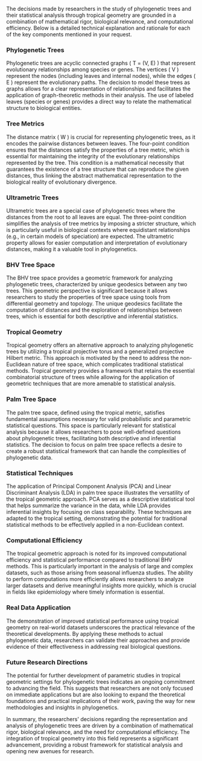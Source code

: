 The decisions made by researchers in the study of phylogenetic trees and their statistical analysis through tropical geometry are grounded in a combination of mathematical rigor, biological relevance, and computational efficiency. Below is a detailed technical explanation and rationale for each of the key components mentioned in your request.

### Phylogenetic Trees
Phylogenetic trees are acyclic connected graphs \( T = (V, E) \) that represent evolutionary relationships among species or genes. The vertices \( V \) represent the nodes (including leaves and internal nodes), while the edges \( E \) represent the evolutionary paths. The decision to model these trees as graphs allows for a clear representation of relationships and facilitates the application of graph-theoretic methods in their analysis. The use of labeled leaves (species or genes) provides a direct way to relate the mathematical structure to biological entities.

### Tree Metrics
The distance matrix \( W \) is crucial for representing phylogenetic trees, as it encodes the pairwise distances between leaves. The four-point condition ensures that the distances satisfy the properties of a tree metric, which is essential for maintaining the integrity of the evolutionary relationships represented by the tree. This condition is a mathematical necessity that guarantees the existence of a tree structure that can reproduce the given distances, thus linking the abstract mathematical representation to the biological reality of evolutionary divergence.

### Ultrametric Trees
Ultrametric trees are a special case of phylogenetic trees where the distances from the root to all leaves are equal. The three-point condition simplifies the analysis of tree metrics by imposing a stricter structure, which is particularly useful in biological contexts where equidistant relationships (e.g., in certain models of speciation) are expected. The ultrametric property allows for easier computation and interpretation of evolutionary distances, making it a valuable tool in phylogenetics.

### BHV Tree Space
The BHV tree space provides a geometric framework for analyzing phylogenetic trees, characterized by unique geodesics between any two trees. This geometric perspective is significant because it allows researchers to study the properties of tree space using tools from differential geometry and topology. The unique geodesics facilitate the computation of distances and the exploration of relationships between trees, which is essential for both descriptive and inferential statistics.

### Tropical Geometry
Tropical geometry offers an alternative approach to analyzing phylogenetic trees by utilizing a tropical projective torus and a generalized projective Hilbert metric. This approach is motivated by the need to address the non-Euclidean nature of tree space, which complicates traditional statistical methods. Tropical geometry provides a framework that retains the essential combinatorial structure of trees while allowing for the application of geometric techniques that are more amenable to statistical analysis.

### Palm Tree Space
The palm tree space, defined using the tropical metric, satisfies fundamental assumptions necessary for valid probabilistic and parametric statistical questions. This space is particularly relevant for statistical analysis because it allows researchers to pose well-defined questions about phylogenetic trees, facilitating both descriptive and inferential statistics. The decision to focus on palm tree space reflects a desire to create a robust statistical framework that can handle the complexities of phylogenetic data.

### Statistical Techniques
The application of Principal Component Analysis (PCA) and Linear Discriminant Analysis (LDA) in palm tree space illustrates the versatility of the tropical geometric approach. PCA serves as a descriptive statistical tool that helps summarize the variance in the data, while LDA provides inferential insights by focusing on class separability. These techniques are adapted to the tropical setting, demonstrating the potential for traditional statistical methods to be effectively applied in a non-Euclidean context.

### Computational Efficiency
The tropical geometric approach is noted for its improved computational efficiency and statistical performance compared to traditional BHV methods. This is particularly important in the analysis of large and complex datasets, such as those arising from seasonal influenza studies. The ability to perform computations more efficiently allows researchers to analyze larger datasets and derive meaningful insights more quickly, which is crucial in fields like epidemiology where timely information is essential.

### Real Data Application
The demonstration of improved statistical performance using tropical geometry on real-world datasets underscores the practical relevance of the theoretical developments. By applying these methods to actual phylogenetic data, researchers can validate their approaches and provide evidence of their effectiveness in addressing real biological questions.

### Future Research Directions
The potential for further development of parametric studies in tropical geometric settings for phylogenetic trees indicates an ongoing commitment to advancing the field. This suggests that researchers are not only focused on immediate applications but are also looking to expand the theoretical foundations and practical implications of their work, paving the way for new methodologies and insights in phylogenetics.

In summary, the researchers' decisions regarding the representation and analysis of phylogenetic trees are driven by a combination of mathematical rigor, biological relevance, and the need for computational efficiency. The integration of tropical geometry into this field represents a significant advancement, providing a robust framework for statistical analysis and opening new avenues for research.